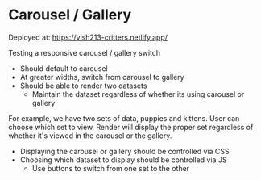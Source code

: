 # Carousel / Gallery

Deployed at: https://vish213-critters.netlify.app/

Testing a responsive carousel / gallery switch
- Should default to carousel
- At greater widths, switch from carousel to gallery
- Should be able to render two datasets
    - Maintain the dataset regardless of whether its using carousel or gallery

For example, we have two sets of data, puppies and kittens. User can choose which set to view. Render will display the proper set regardless of whether it's viewed in the carousel or the gallery.

- Displaying the carousel or gallery should be controlled via CSS
- Choosing which dataset to display should be controlled via JS
    - Use buttons to switch from one set to the other